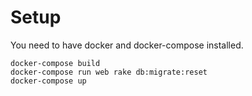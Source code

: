 # Setup

You need to have docker and docker-compose installed.

```
docker-compose build
docker-compose run web rake db:migrate:reset
docker-compose up
```
